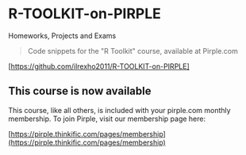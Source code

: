 # R-TOOLKIT-on-PIRPLE
Homeworks, Projects and Exams
> Code snippets for the "R Toolkit" course, available at Pirple.com

[https://github.com/ilrexho2011/R-TOOLKIT-on-PIRPLE]
## This course is now available
This course, like all others, is included with your pirple.com monthly membership. To join Pirple, visit our membership page here:

[https://pirple.thinkific.com/pages/membership](https://pirple.thinkific.com/pages/membership)
